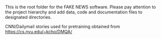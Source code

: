 This is the root folder for the FAKE NEWS software. Please pay attention to the project hierarchy and add data, code and documentation files to designated directories.

CNN/Dailymail stories used for pretraining obtained from https://cs.nyu.edu/~kcho/DMQA/

